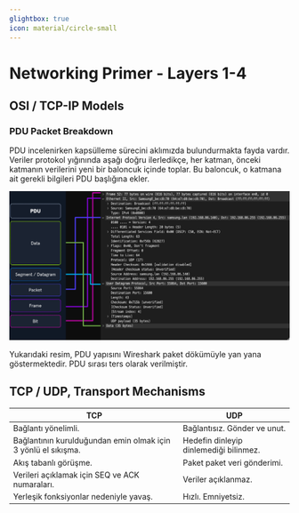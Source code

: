 ```yaml
---
glightbox: true
icon: material/circle-small
---
```


# Networking Primer - Layers 1-4

## OSI / TCP-IP Models

### PDU Packet Breakdown

PDU incelenirken kapsülleme sürecini aklımızda bulundurmakta fayda vardır. Veriler protokol yığınında aşağı doğru ilerledikçe, her katman, önceki katmanın verilerini yeni bir baloncuk içinde toplar. Bu baloncuk, o katmana ait gerekli bilgileri PDU başlığına ekler.

![](../assets/images/pdu-wireshark.png)

Yukarıdaki resim, PDU yapısını Wireshark paket dökümüyle yan yana göstermektedir. PDU sırası ters olarak verilmiştir.

## TCP / UDP, Transport Mechanisms

| TCP | UDP |
|---|---|
| Bağlantı yönelimli. | Bağlantısız. Gönder ve unut. |
| Bağlantının kurulduğundan emin olmak için 3 yönlü el sıkışma. | Hedefin dinleyip dinlemediği bilinmez. |
| Akış tabanlı görüşme. | Paket paket veri gönderimi. |
| Verileri açıklamak için SEQ ve ACK numaraları. | Veriler açıklanmaz. |
| Yerleşik fonksiyonlar nedeniyle yavaş. | Hızlı. Emniyetsiz. |
